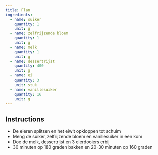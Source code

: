 ```yaml
---
title: Flan
ingredients:
  - name: suiker
    quantity: 1
    unit: g
  - name: zelfrijzende bloem
    quantity: 1
    unit: g
  - name: melk
    quantity: 1
    unit: g
  - name: dessertrijst
    quantity: 400
    unit: g
  - name: ei
    quantity: 3
    unit: stuk
  - name: vanillesuiker
    quantity: 16
    unit: g
---
```


<Recipe />

## Instructions

- De eieren splitsen en het eiwit opkloppen tot schuim
- Meng de suiker, zelfrijzende bloem en vanillesuiker in een kom
- Doe de melk, dessertrijst en 3 eierdooiers erbij
- 30 minuten op 180 graden bakken en 20-30 minuten op 160 graden
